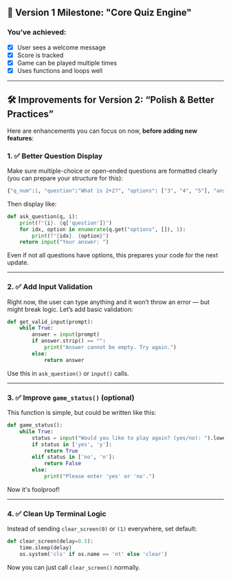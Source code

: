 ## 🧭 Version 1 Milestone: "Core Quiz Engine"

### You’ve achieved:

* [x] User sees a welcome message
* [x] Score is tracked
* [x] Game can be played multiple times
* [x] Uses functions and loops well

---

## 🛠️ Improvements for Version 2: “Polish & Better Practices”

Here are enhancements you can focus on now, **before adding new features**:

### 1. ✅ Better Question Display

Make sure multiple-choice or open-ended questions are formatted clearly (you can prepare your structure for this):

```python
{"q_num":1, "question":"What is 2+2?", "options": ["3", "4", "5"], "answer":"2", "point":1}
```

Then display like:

```python
def ask_question(q, i):
    print(f"{i}. {q['question']}")
    for idx, option in enumerate(q.get("options", []), 1):
        print(f"{idx}. {option}")
    return input("Your answer: ")
```

Even if not all questions have options, this prepares your code for the next update.

---

### 2. ✅ Add Input Validation

Right now, the user can type anything and it won’t throw an error — but might break logic. Let’s add basic validation:

```python
def get_valid_input(prompt):
    while True:
        answer = input(prompt)
        if answer.strip() == "":
            print("Answer cannot be empty. Try again.")
        else:
            return answer
```

Use this in `ask_question()` or `input()` calls.

---

### 3. ✅ Improve `game_status()` (optional)

This function is simple, but could be written like this:

```python
def game_status():
    while True:
        status = input("Would you like to play again? (yes/no): ").lower()
        if status in ['yes', 'y']:
            return True
        elif status in ['no', 'n']:
            return False
        else:
            print("Please enter 'yes' or 'no'.")
```

Now it's foolproof!

---

### 4. ✅ Clean Up Terminal Logic

Instead of sending `clear_screen(0)` or `(1)` everywhere, set default:

```python
def clear_screen(delay=0.5):
    time.sleep(delay)
    os.system('cls' if os.name == 'nt' else 'clear')
```

Now you can just call `clear_screen()` normally.